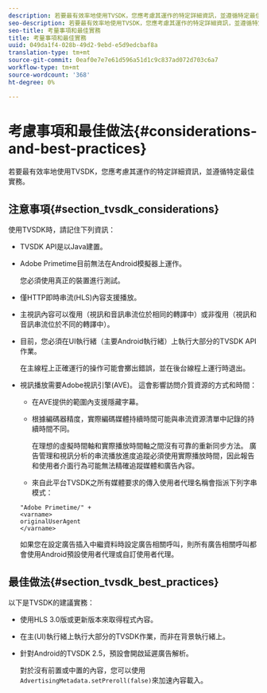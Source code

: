 ```yaml
---
description: 若要最有效率地使用TVSDK，您應考慮其運作的特定詳細資訊，並遵循特定最佳實務。
seo-description: 若要最有效率地使用TVSDK，您應考慮其運作的特定詳細資訊，並遵循特定最佳實務。
seo-title: 考量事項和最佳實務
title: 考量事項和最佳實務
uuid: 049da1f4-028b-49d2-9ebd-e5d9edcbaf8a
translation-type: tm+mt
source-git-commit: 0eaf0e7e7e61d596a51d1c9c837ad072d703c6a7
workflow-type: tm+mt
source-wordcount: '368'
ht-degree: 0%

---
```



# 考慮事項和最佳做法{#considerations-and-best-practices}

若要最有效率地使用TVSDK，您應考慮其運作的特定詳細資訊，並遵循特定最佳實務。

## 注意事項{#section_tvsdk_considerations}

使用TVSDK時，請記住下列資訊：

* TVSDK API是以Java建置。
* Adobe Primetime目前無法在Android模擬器上運作。

   您必須使用真正的裝置進行測試。
* 僅HTTP即時串流(HLS)內容支援播放。
* 主視訊內容可以復用（視訊和音訊串流位於相同的轉譯中）或非復用（視訊和音訊串流位於不同的轉譯中）。
* 目前，您必須在UI執行緒（主要Android執行緒）上執行大部分的TVSDK API作業。

   在主線程上正確運行的操作可能會擲出錯誤，並在後台線程上運行時退出。
* 視訊播放需要Adobe視訊引擎(AVE)。 這會影響訪問介質資源的方式和時間：

   * 在AVE提供的範圍內支援隱藏字幕。
   * 根據編碼器精度，實際編碼媒體持續時間可能與串流資源清單中記錄的持續時間不同。

      在理想的虛擬時間軸和實際播放時間軸之間沒有可靠的重新同步方法。 廣告管理和視訊分析的串流播放進度追蹤必須使用實際播放時間，因此報告和使用者介面行為可能無法精確追蹤媒體和廣告內容。
   * 來自此平台TVSDK之所有媒體要求的傳入使用者代理名稱會指派下列字串模式：

   ```
   "Adobe Primetime/" + 
   <varname>
   originalUserAgent
   </varname> 
   ```

   如果您在設定廣告插入中繼資料時設定廣告相關呼叫，則所有廣告相關呼叫都會使用Android預設使用者代理或自訂使用者代理。

## 最佳做法{#section_tvsdk_best_practices}

以下是TVSDK的建議實務：

* 使用HLS 3.0版或更新版本來取得程式內容。
* 在主(UI)執行緒上執行大部分的TVSDK作業，而非在背景執行緒上。
* 針對Android的TVSDK 2.5，預設會開啟延遲廣告解析。

   對於沒有前置或中置的內容，您可以使用`AdvertisingMetadata.setPreroll(false)`來加速內容載入。
